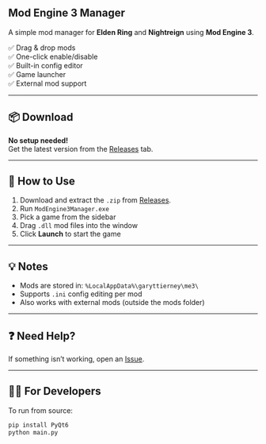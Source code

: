 ## Mod Engine 3 Manager

A simple mod manager for **Elden Ring** and **Nightreign** using **Mod Engine 3**.

✅ Drag & drop mods  
✅ One-click enable/disable  
✅ Built-in config editor  
✅ Game launcher  
✅ External mod support

---

## 📦 Download

**No setup needed!**  
Get the latest version from the [Releases](https://github.com/2pz/ne3-manager/releases) tab.

---

## 🚀 How to Use

1. Download and extract the `.zip` from [Releases](https://github.com/2pz/ne3-manager/releases).
2. Run `ModEngine3Manager.exe`
3. Pick a game from the sidebar
4. Drag `.dll` mod files into the window
5. Click **Launch** to start the game

---

## 💡 Notes

- Mods are stored in: `%LocalAppData%\garyttierney\me3\`
- Supports `.ini` config editing per mod
- Also works with external mods (outside the mods folder)

---

## ❓ Need Help?

If something isn’t working, open an [Issue](https://github.com/2Pz/ne3-manager/issues).

---

## 🧑‍💻 For Developers

To run from source:

```bash
pip install PyQt6
python main.py
